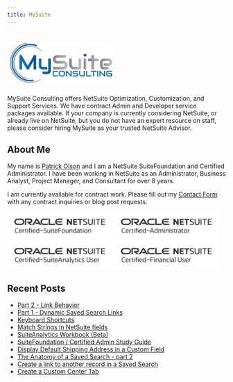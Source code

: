 ```yaml
---
title: MySuite
---
```


# <img src="./img/logo.png" width=48%>
MySuite Consulting offers NetSuite Optimization, Customization, and Support Services. We have contract Admin and Developer service packages available.
If your company is currently considering NetSuite, or already live on NetSuite, but you do not have an expert resource on staff, please consider hiring MySuite as your trusted NetSuite Advisor.

## About Me

My name is [Patrick Olson](https://www.linkedin.com/in/patrick-olson-pmp-csm-137a9435/) and I am a NetSuite SuiteFoundation and Certified Administrator. I have been working in NetSuite as an Administrator, Business Analyst, Project Manager, and Consultant for over 8 years. 

I am currently available for contract work. Please fill out my [Contact Form](/contact/) with any contract inquiries or blog post requests.

<img src="./img/foundnew.jpg" width=48%>
<img src="./img/adminnew.jpg" width=48%>
<img src="./img/analyticsnew.jpg" width=48%>
<img src="./img/finusernew.jpg" width=48%>



## Recent Posts

 - [Part 2 - Link Behavior](https://mysuite.tech/blog/popuplink_suiteanalytics.html) 
 - [Part 1 - Dynamic Saved Search Links](https://mysuite.tech/blog/dynamiclinks_suiteanalytics.html)
 - [Keyboard Shortcuts](https://mysuite.tech/blog/keyboardshortcuts.html)
 - [Match Strings in NetSuite fields](https://mysuite.tech/blog/stringmatch.html)
 - [SuiteAnalytics Workbook (Beta)](https://mysuite.tech/blog/suiteanalyticsworkbook.html)
 - [SuiteFoundation / Certified Admin Study Guide](https://mysuite.tech/blog/getcertified.html)
 - [Display Default Shipping Address in a Custom Field](https://mysuite.tech/blog/displayshipping.html)
 - [The Anatomy of a Saved Search - part 2](https://mysuite.tech/blog/searchanatomy2.html)
 - [Create a link to another record in a Saved Search](https://mysuite.tech/blog/searchlinks.html)
 - [Create a Custom Center Tab](https://mysuite.tech/blog/centertabs.html)
 
 
<div class="sharethis-inline-share-buttons"></div>
